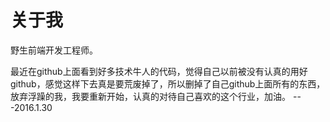 # 关于我

野生前端开发工程师。

最近在github上面看到好多技术牛人的代码，觉得自己以前被没有认真的用好github，感觉这样下去真是要荒废掉了，所以删掉了自己github上面所有的东西，放弃浮躁的我，我要重新开始，认真的对待自己喜欢的这个行业，加油。 ---2016.1.30
